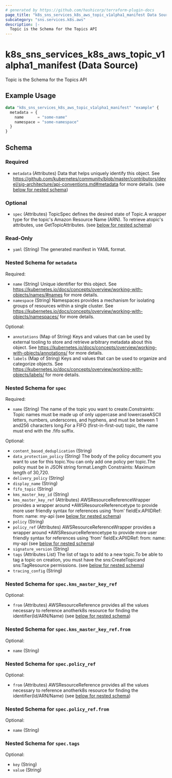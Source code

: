 ```yaml
---
# generated by https://github.com/hashicorp/terraform-plugin-docs
page_title: "k8s_sns_services_k8s_aws_topic_v1alpha1_manifest Data Source - terraform-provider-k8s"
subcategory: "sns.services.k8s.aws"
description: |-
  Topic is the Schema for the Topics API
---
```


# k8s_sns_services_k8s_aws_topic_v1alpha1_manifest (Data Source)

Topic is the Schema for the Topics API

## Example Usage

```terraform
data "k8s_sns_services_k8s_aws_topic_v1alpha1_manifest" "example" {
  metadata = {
    name      = "some-name"
    namespace = "some-namespace"
  }
}
```

<!-- schema generated by tfplugindocs -->
## Schema

### Required

- `metadata` (Attributes) Data that helps uniquely identify this object. See https://github.com/kubernetes/community/blob/master/contributors/devel/sig-architecture/api-conventions.md#metadata for more details. (see [below for nested schema](#nestedatt--metadata))

### Optional

- `spec` (Attributes) TopicSpec defines the desired state of Topic.A wrapper type for the topic's Amazon Resource Name (ARN). To retrieve atopic's attributes, use GetTopicAttributes. (see [below for nested schema](#nestedatt--spec))

### Read-Only

- `yaml` (String) The generated manifest in YAML format.

<a id="nestedatt--metadata"></a>
### Nested Schema for `metadata`

Required:

- `name` (String) Unique identifier for this object. See https://kubernetes.io/docs/concepts/overview/working-with-objects/names/#names for more details.
- `namespace` (String) Namespaces provides a mechanism for isolating groups of resources within a single cluster. See https://kubernetes.io/docs/concepts/overview/working-with-objects/namespaces/ for more details.

Optional:

- `annotations` (Map of String) Keys and values that can be used by external tooling to store and retrieve arbitrary metadata about this object. See https://kubernetes.io/docs/concepts/overview/working-with-objects/annotations/ for more details.
- `labels` (Map of String) Keys and values that can be used to organize and categorize objects. See https://kubernetes.io/docs/concepts/overview/working-with-objects/labels/ for more details.


<a id="nestedatt--spec"></a>
### Nested Schema for `spec`

Required:

- `name` (String) The name of the topic you want to create.Constraints: Topic names must be made up of only uppercase and lowercaseASCII letters, numbers, underscores, and hyphens, and must be between 1 and256 characters long.For a FIFO (first-in-first-out) topic, the name must end with the .fifo suffix.

Optional:

- `content_based_deduplication` (String)
- `data_protection_policy` (String) The body of the policy document you want to use for this topic.You can only add one policy per topic.The policy must be in JSON string format.Length Constraints: Maximum length of 30,720.
- `delivery_policy` (String)
- `display_name` (String)
- `fifo_topic` (String)
- `kms_master_key_id` (String)
- `kms_master_key_ref` (Attributes) AWSResourceReferenceWrapper provides a wrapper around *AWSResourceReferencetype to provide more user friendly syntax for references using 'from' fieldEx:APIIDRef:	from:	  name: my-api (see [below for nested schema](#nestedatt--spec--kms_master_key_ref))
- `policy` (String)
- `policy_ref` (Attributes) AWSResourceReferenceWrapper provides a wrapper around *AWSResourceReferencetype to provide more user friendly syntax for references using 'from' fieldEx:APIIDRef:	from:	  name: my-api (see [below for nested schema](#nestedatt--spec--policy_ref))
- `signature_version` (String)
- `tags` (Attributes List) The list of tags to add to a new topic.To be able to tag a topic on creation, you must have the sns:CreateTopicand sns:TagResource permissions. (see [below for nested schema](#nestedatt--spec--tags))
- `tracing_config` (String)

<a id="nestedatt--spec--kms_master_key_ref"></a>
### Nested Schema for `spec.kms_master_key_ref`

Optional:

- `from` (Attributes) AWSResourceReference provides all the values necessary to reference anotherk8s resource for finding the identifier(Id/ARN/Name) (see [below for nested schema](#nestedatt--spec--kms_master_key_ref--from))

<a id="nestedatt--spec--kms_master_key_ref--from"></a>
### Nested Schema for `spec.kms_master_key_ref.from`

Optional:

- `name` (String)



<a id="nestedatt--spec--policy_ref"></a>
### Nested Schema for `spec.policy_ref`

Optional:

- `from` (Attributes) AWSResourceReference provides all the values necessary to reference anotherk8s resource for finding the identifier(Id/ARN/Name) (see [below for nested schema](#nestedatt--spec--policy_ref--from))

<a id="nestedatt--spec--policy_ref--from"></a>
### Nested Schema for `spec.policy_ref.from`

Optional:

- `name` (String)



<a id="nestedatt--spec--tags"></a>
### Nested Schema for `spec.tags`

Optional:

- `key` (String)
- `value` (String)
